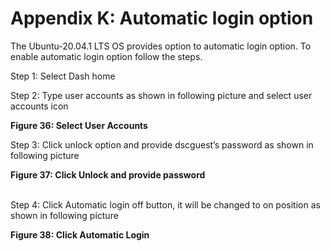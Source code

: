 # Appendix K: Automatic login option

The Ubuntu-20.04.1 LTS OS provides option to automatic login option. To enable automatic login option follow the steps.

&#x20;

Step 1: Select Dash home

Step 2: Type user accounts as shown in following picture and select user accounts icon

&#x20;

**Figure 36:  Select User Accounts**

Step 3: Click unlock option and provide dscguest’s password as shown in following picture

&#x20;

&#x20;

**Figure 37:  Click Unlock and provide password**

&#x20;

\
Step 4: Click Automatic login off button, it will be changed to on position as shown in following picture

&#x20;

**Figure 38:  Click Automatic Login**
